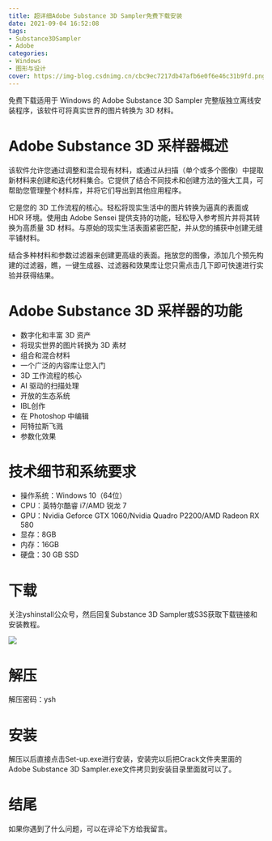 ```yaml
---
title: 超详细Adobe Substance 3D Sampler免费下载安装
date: 2021-09-04 16:52:08
tags:
- Substance3DSampler
- Adobe
categories: 
- Windows
- 图形与设计
cover: https://img-blog.csdnimg.cn/cbc9ec7217db47afb6e0f6e46c31b9fd.png
---
```


免费下载适用于 Windows 的 Adob​​e Substance 3D Sampler 完整版独立离线安装程序，该软件可将真实世界的图片转换为 3D 材料。

# Adobe Substance 3D 采样器概述
该软件允许您通过调整和混合现有材料，或通过从扫描（单个或多个图像）中提取新材料来创建和迭代材料集合。它提供了结合不同技术和创建方法的强大工具，可帮助您管理整个材料库，并将它们导出到其他应用程序。

它是您的 3D 工作流程的核心。轻松将现实生活中的图片转换为逼真的表面或 HDR 环境。使用由 Adob​​e Sensei 提供支持的功能，轻松导入参考照片并将其转换为高质量 3D 材料。与原始的现实生活表面紧密匹配，并从您的捕获中创建无缝平铺材料。

结合多种材料和参数过滤器来创建更高级的表面。拖放您的图像，添加几个预先构建的过滤器，瞧，一键生成器、过滤器和效果库让您只需点击几下即可快速进行实验并获得结果。

# Adobe Substance 3D 采样器的功能
- 数字化和丰富 3D 资产
- 将现实世界的图片转换为 3D 素材
- 组合和混合材料
- 一个广泛的内容库让您入门
- 3D 工作流程的核心
- AI 驱动的扫描处理
- 开放的生态系统
- IBL创作
- 在 Photoshop 中编辑
- 阿特拉斯飞溅
- 参数化效果

# 技术细节和系统要求
- 操作系统：Windows 10（64位）
- CPU：英特尔酷睿 i7/AMD 锐龙 7
- GPU：Nvidia Geforce GTX 1060/Nvidia Quadro P2200/AMD Radeon RX 580
- 显存：8GB
- 内存：16GB
- 硬盘：30 GB SSD

# 下载
关注yshinstall公众号，然后回复Substance 3D Sampler或S3S获取下载链接和安装教程。

![](https://img-blog.csdnimg.cn/f824f9d6c4ca40549a3d02de1938c17c.jpg#pic_center)

# 解压
解压密码：ysh

# 安装
解压以后直接点击Set-up.exe进行安装，安装完以后把Crack文件夹里面的Adobe Substance 3D Sampler.exe文件拷贝到安装目录里面就可以了。

# 结尾
如果你遇到了什么问题，可以在评论下方给我留言。





